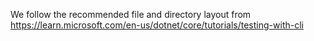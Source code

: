 We follow the recommended file and directory layout from 
https://learn.microsoft.com/en-us/dotnet/core/tutorials/testing-with-cli